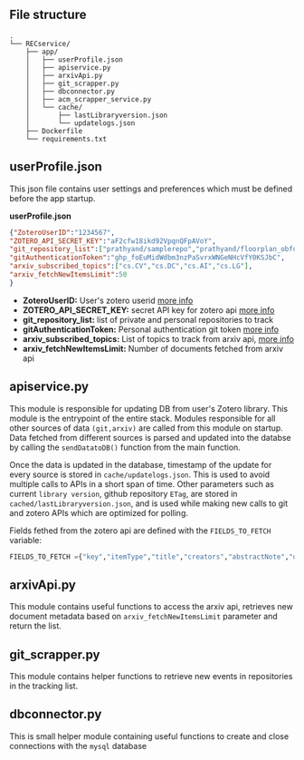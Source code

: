 ## File structure

```
.
└── RECservice/
    ├── app/
    │   ├── userProfile.json
    │   ├── apiservice.py
    │   ├── arxivApi.py
    │   ├── git_scrapper.py
    │   ├── dbconnector.py
    │   ├── acm_scrapper_service.py
    │   └── cache/
    │       ├── lastLibraryversion.json
    │       └── updatelogs.json
    ├── Dockerfile
    └── requirements.txt 
```

## userProfile.json
This json file contains user settings and preferences which must be defined before the app startup.

**userProfile.json** 
```json
{"ZoteroUserID":"1234567",
"ZOTERO_API_SECRET_KEY":"aF2cfw18ikd92VpqnQFpAVoY",
"git_repository_list":["prathyand/samplerepo","prathyand/floorplan_obfuscation"],
"gitAuthenticationToken":"ghp_foEuMidWdbm3nzPaSvrxWNGeNHcVfY0KSJbC",
"arxiv_subscribed_topics":["cs.CV","cs.DC","cs.AI","cs.LG"],
"arxiv_fetchNewItemsLimit":50
}
```
- **ZoteroUserID:** User's zotero userid [more info](https://www.zotero.org/settings/keys)
- **ZOTERO_API_SECRET_KEY:** secret API key for zotero api [more info](https://www.zotero.org/settings/keys/new)
- **git_repository_list:** list of private and personal repositories to track
- **gitAuthenticationToken:** Personal authentication git token [more info](https://docs.github.com/en/authentication/keeping-your-account-and-data-secure/creating-a-personal-access-token)
- **arxiv_subscribed_topics:** List of topics to track from arxiv api, [more info](https://arxiv.org/category_taxonomy)
- **arxiv_fetchNewItemsLimit:** Number of documents fetched from arxiv api


## apiservice.py

This module is responsible for updating DB from user's Zotero library. This module is the entrypoint of the entire stack. Modules responsible for all other sources of data `(git,arxiv)` are called from this module on startup. Data fetched from different sources is parsed and updated into the databse by calling the `sendDatatoDB()` function from the main function.

Once the data is updated in the database, timestamp of the update for every source is stored in `cache/updatelogs.json`. This is used to avoid multiple calls to APIs in a short span of time. Other parameters such as current `library version`, github repository `ETag`, are stored in `cached/lastLibraryversion.json`, and is used while making new calls to git and zotero APIs which are optimized for polling.

Fields fethed from the zotero api are defined with the `FIELDS_TO_FETCH` variable:
```python
FIELDS_TO_FETCH ={"key","itemType","title","creators","abstractNote","date","shortTitle","url","tags","dateAdded"}
```

## arxivApi.py
This module contains useful functions to access the arxiv api, retrieves new document metadata based on `arxiv_fetchNewItemsLimit` parameter and return the list.

## git_scrapper.py
This module contains helper functions to retrieve new events in repositories in the tracking list. 

## dbconnector.py
This is small helper module containing useful functions to create and close connections with the `mysql` database